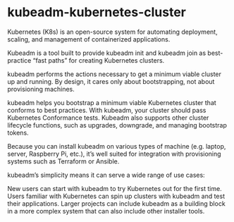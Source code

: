 # kubeadm-kubernetes-cluster

Kubernetes (K8s) is an open-source system for automating deployment, scaling, and management of containerized applications.

Kubeadm is a tool built to provide kubeadm init and kubeadm join as best-practice “fast paths” for creating Kubernetes clusters.

kubeadm performs the actions necessary to get a minimum viable cluster up and running. By design, it cares only about bootstrapping, not about provisioning machines. 

kubeadm helps you bootstrap a minimum viable Kubernetes cluster that conforms to best practices. With kubeadm, your cluster should pass Kubernetes Conformance tests. Kubeadm also supports other cluster lifecycle functions, such as upgrades, downgrade, and managing bootstrap tokens.

Because you can install kubeadm on various types of machine (e.g. laptop, server, Raspberry Pi, etc.), it’s well suited for integration with provisioning systems such as Terraform or Ansible.

kubeadm’s simplicity means it can serve a wide range of use cases:

New users can start with kubeadm to try Kubernetes out for the first time.
Users familiar with Kubernetes can spin up clusters with kubeadm and test their applications.
Larger projects can include kubeadm as a building block in a more complex system that can also include other installer tools.
